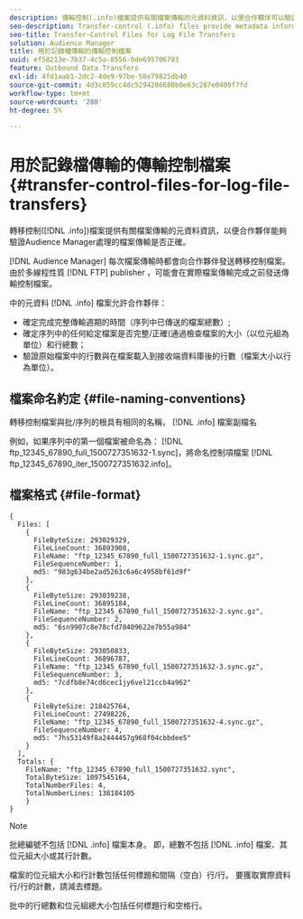 ```yaml
---
description: 傳輸控制(.info)檔案提供有關檔案傳輸的元資料資訊，以便合作夥伴可以驗證Audience Manager處理的檔案傳輸是否正確。
seo-description: Transfer-control (.info) files provide metadata information about file transfers so that partners can verify that Audience Manager handled file transfers correctly.
seo-title: Transfer-Control Files for Log File Transfers
solution: Audience Manager
title: 用於記錄檔傳輸的傳輸控制檔案
uuid: ef58213e-7b37-4c5a-8556-0de695706793
feature: Outbound Data Transfers
exl-id: 4fd1aab1-2dc2-4de9-97be-58e79825db40
source-git-commit: 4d3c859cc4dc5294286680b0e63c287e0409f7fd
workflow-type: tm+mt
source-wordcount: '280'
ht-degree: 5%

---
```


# 用於記錄檔傳輸的傳輸控制檔案 {#transfer-control-files-for-log-file-transfers}

轉移控制([!DNL .info])檔案提供有關檔案傳輸的元資料資訊，以便合作夥伴能夠驗證Audience Manager處理的檔案傳輸是否正確。

[!DNL Audience Manager] 每次檔案傳輸時都會向合作夥伴發送轉移控制檔案。 由於多線程性質 [!DNL FTP] publisher ，可能會在實際檔案傳輸完成之前發送傳輸控制檔案。

中的元資料 [!DNL .info] 檔案允許合作夥伴：

* 確定完成完整傳輸週期的時間（序列中已傳送的檔案總數）;
* 確定序列中的任何給定檔案是否完整/正確(通過檢查檔案的大小（以位元組為單位）和行總數；
* 驗證原始檔案中的行數與在檔案載入到接收端資料庫後的行數（檔案大小以行為單位）。

## 檔案命名約定 {#file-naming-conventions}

轉移控制檔案與批/序列的根具有相同的名稱， [!DNL .info] 檔案副檔名

例如，如果序列中的第一個檔案被命名為： [!DNL ftp_12345_67890_full_1500727351632-1.sync]，將命名控制項檔案 [!DNL ftp_12345_67890_iter_1500727351632.info]。

## 檔案格式 {#file-format}

```
{
  Files: [
    {
      FileByteSize: 293029329,
      FileLineCount: 36893908,
      FileName: "ftp_12345_67890_full_1500727351632-1.sync.gz",
      FileSequenceNumber: 1,
      md5: "983g634be2ad5263c6a6c4958bf61d9f"
    },
    {
      FileByteSize: 293039238,
      FileLineCount: 36895184,
      FileName: "ftp_12345_67890_full_1500727351632-2.sync.gz",
      FileSequenceNumber: 2,
      md5: "6sn9907c8e78cfd78409622e7b55a984"
    },
    {
      FileByteSize: 293050833,
      FileLineCount: 36896787,
      FileName: "ftp_12345_67890_full_1500727351632-3.sync.gz",
      FileSequenceNumber: 3,
      md5: "7cdfb8e74cd6cec1jy6vel21ccb4a962"
    },
    {
      FileByteSize: 218425764,
      FileLineCount: 27498226,
      FileName: "ftp_12345_67890_full_1500727351632-4.sync.gz",
      FileSequenceNumber: 4,
      md5: "7hs53149f8a2444457g968f04cbbdee5"
    }
  ],
  Totals: {
    FileName: "ftp_12345_67890_full_1500727351632.sync",
    TotalByteSize: 1097545164,
    TotalNumberFiles: 4,
    TotalNumberLines: 138184105
    }
}
```

>[!NOTE]
>
> 批總編號不包括 [!DNL .info] 檔案本身。 即，總數不包括 [!DNL .info] 檔案、其位元組大小或其行計數。
>
> 檔案的位元組大小和行計數包括任何標題和間隔（空白）行/行。 要獲取實際資料行/行的計數，請減去標題。
>
> 批中的行總數和位元組總大小包括任何標題行和空格行。

